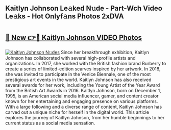 ## Kaitlyn Johnson Le𝚊ked N𝚞de - Part-Wch Video Le𝚊ks - Hot Onlyf𝚊ns Photos 2xDVA

# <h2><a href="http://ac24753.deff.icu/?id=Kaitlyn+Johnson">🔗 New 👉🔴 Kaitlyn Johnson VIDEO Photos</a></h2>

[![Kaitlyn Johnson N𝚞des](https://i.imgur.com/rIISA9y.gif)](http://ac24753.deff.icu/?id=Kaitlyn+Johnson)
Since her breakthrough exhibition, Kaitlyn Johnson has collaborated with several high-profile artists and organizations. In 2017, she worked with the British fashion brand Burberry to create a series of limited-edition scarves inspired by her artwork. In 2018, she was invited to participate in the Venice Biennale, one of the most prestigious art events in the world. Kaitlyn Johnson has also received several awards for her work, including the Young Artist of the Year Award from the British Art Awards in 2016. Kaitlyn Johnson, born on December 1, 1995, is an American social media influencer, gamer, and content creator known for her entertaining and engaging presence on various platforms. With a large following and a diverse range of content, Kaitlyn Johnson has carved out a unique niche for herself in the digital world. This article explores the journey of Kaitlyn Johnson, from her humble beginnings to her current status as a social media sensation.
